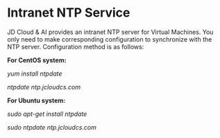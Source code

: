 # Intranet NTP Service
JD Cloud & AI provides an intranet NTP server for Virtual Machines. You only need to make corresponding configuration to synchronize with the NTP server. Configuration method is as follows:



**For CentOS system:**

*yum install ntpdate*

*ntpdate ntp.jcloudcs.com*



**For Ubuntu system:**

*sudo apt-get install ntpdate*

*sudo ntpdate ntp.jcloudcs.com*
